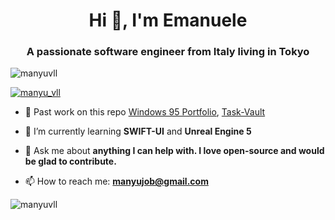 <h1 align="center">Hi 👋, I'm Emanuele</h1>
<h3 align="center">A passionate software engineer from Italy living in Tokyo</h3>

<p align="left"> <img src="https://komarev.com/ghpvc/?username=manyuvll&label=Profile%20views&color=0e75b6&style=flat" alt="manyuvll" /> </p>

<p align="left"> <a href="https://twitter.com/manyu_vll" target="blank"><img src="https://img.shields.io/twitter/follow/manyu_vll?logo=twitter&style=for-the-badge" alt="manyu_vll" /></a> </p>

- 🔭 Past work on this repo [Windows 95 Portfolio](https://github.com/manyuvll/windows95Portfolio), [Task-Vault](https://github.com/manyuvll/task-vault)

- 🌱 I’m currently learning **SWIFT-UI** and **Unreal Engine 5**

- 💬 Ask me about **anything I can help with. I love open-source and would be glad to contribute.**

- 📫 How to reach me: **manyujob@gmail.com**

<p><img align="center" src="https://github-readme-stats.vercel.app/api/top-langs?username=manyuvll&show_icons=true&locale=en&layout=compact" alt="manyuvll" /></p>
